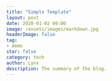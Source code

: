 ```yaml
---
title: "Simple Template"
layout: post
date: 2020-01-02 00:00
image: /assets/images/markdown.jpg
headerImage: false
tag:
- demo
star: false
category: tech
author: Lynx
description: The summary of the blog.
---
```




